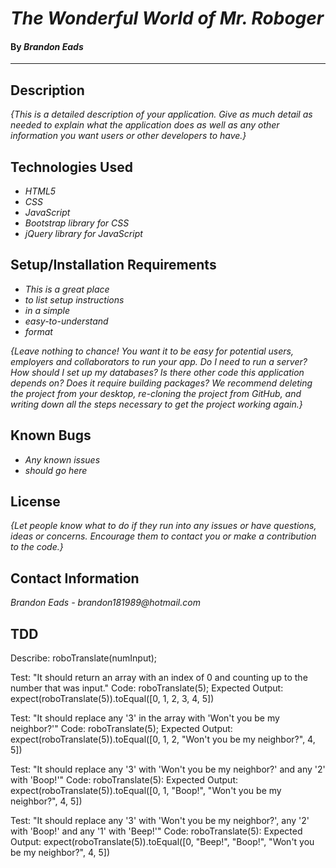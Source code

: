 # _The Wonderful World of Mr. Roboger_

#### By _**Brandon Eads**_

---

## Description

_{This is a detailed description of your application. Give as much detail as needed to explain what the application does as well as any other information you want users or other developers to have.}_

## Technologies Used

* _HTML5_
* _CSS_
* _JavaScript_
* _Bootstrap library for CSS_
* _jQuery library for JavaScript_



## Setup/Installation Requirements

* _This is a great place_
* _to list setup instructions_
* _in a simple_
* _easy-to-understand_
* _format_

_{Leave nothing to chance! You want it to be easy for potential users, employers and collaborators to run your app. Do I need to run a server? How should I set up my databases? Is there other code this application depends on? Does it require building packages? We recommend deleting the project from your desktop, re-cloning the project from GitHub, and writing down all the steps necessary to get the project working again.}_

## Known Bugs

* _Any known issues_
* _should go here_

## License

_{Let people know what to do if they run into any issues or have questions, ideas or concerns.  Encourage them to contact you or make a contribution to the code.}_

## Contact Information

_Brandon Eads - brandon181989@hotmail.com_


## TDD

Describe: roboTranslate(numInput);

Test: "It should return an array with an index of 0 and counting up to the number that was input."
Code: roboTranslate(5);
Expected Output: expect(roboTranslate(5)).toEqual([0, 1, 2, 3, 4, 5])

Test: "It should replace any '3' in the array with 'Won't you be my neighbor?'"
Code: roboTranslate(5);
Expected Output: expect(roboTranslate(5)).toEqual([0, 1, 2, "Won't you be my neighbor?", 4, 5])

Test: "It should replace any '3' with 'Won't you be my neighbor?' and any '2' with 'Boop!'"
Code: roboTranslate(5):
Expected Output: expect(roboTranslate(5)).toEqual([0, 1, "Boop!", "Won't you be my neighbor?", 4, 5])

Test: "It should replace any '3' with 'Won't you be my neighbor?', any '2' with 'Boop!' and any '1' with 'Beep!'"
Code: roboTranslate(5):
Expected Output: expect(roboTranslate(5)).toEqual([0, "Beep!", "Boop!", "Won't you be my neighbor?", 4, 5])